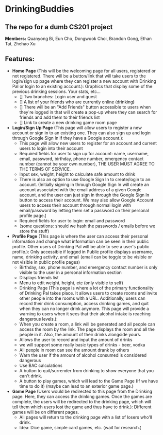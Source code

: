 # DrinkingBuddies
## The repo for a dumb CS201 project
**Members:** Quanyong Bi, Eun Cho, Dongwook Choi, Brandon Gong, Ethan Tat, Zhehao Xu

## Features:
* **Home Page** (This will be the welcoming page for all users, registered or not registered. There will be a button/link that will take users to the login/sign up page where they can register a new account with Drinking Pal or login to an existing account.): 
Graphics that display some of the previous drinking sessions. Your stats, etc...
    - [] Two branches: Login user and guest 
    - [] A list of your friends who are currently online (drinking)
    - [] There will be an "Add Friends" button accessible to users when they're logged in that will create a pop-up where they can search for friends and add them to their friends list
    - [] Link to create a new drinking game room page
* **Login/Sign Up Page** (This page will allow users to register a new account or sign in to an existing one. They can also sign up and login through Google Sign In if they have a Google account.):
    * This page will allow new users to register for an account and current users to login into their account
    * Required fields for user to sign up for account: name, username, email, password, birthday, phone number, emergency contact number (cannot be your own number), THE USER MUST AGREE TO THE TERMS OF SERVICE.
    * Input sex, weight, height to calculate safe amount to drink
    * There is also an option to use Google Sign In to create/login to an account. (Initially signing in through Google Sign In will create an account associated with the email address of a given Google account, and the user can just sign in through the Google Sign In button to access their account. We may also allow Google Account users to access their account through normal login with email/password by letting them set a password on their personal profile page.)
    * Required fields for user to login: email and password
    * (some questions: should we hash the passwords / emails before we store the stuff)
* **Profile Page** (This page is where the user can access their personal information and change what information can be seen in their  public profile. Other users of Drinking Pal will be able to see a user's public profile.):
Only accessible if logged in
Public profile displays username, name, drinking activity, and email (email can be toggle to be visible or not visible in public profile pages) 
    * Birthday, sex, phone number, and emergency contact number is only visible to the user in a personal information section
    * Displays friends list
    * Menu to edit weight, height, etc (only visible to self)
    * Drinking Page (This page is where a lot of the primary functionality of Drinking Pal takes place. It allows users to create rooms and invite other people into the rooms with a URL. Additionally, users can record their drink consumption, access drinking games, and quit when they can no longer drink anymore. This page will provide a warning to users when it sees that their alcohol intake is reaching dangerous levels.):
    * When you create a room, a link will be generated and all people can access the room by the link. The page displays the room and all the people in it. Also, the amount of their drinks alongside yours. 
    * Allows the user to record and input the amount of drinks 
    * we will support some really basic types of drinks - beer, vodka
    * All people in room can see the amount drank by others
    * Warn the user if the amount of alcohol consumed is considered dangerous
    * Use BAC calculations
    * A button to quit/surrender from drinking to show everyone that you can't drink.
    * A button to play games, which will lead to the Game Page (If we have time to do it) (maybe can lead to an exterior game page.)
* **Game Page** (Users would be redirected to this page from the Drinking page. Here, they can access the drinking games. Once the games are complete, the users will be redirected to the drinking page, which will tell them which users lost the game and thus have to drink.): 
Different games will be on different pages.
    * All pages will return to the drinking page with a list of losers who'll drink.
    * Idea: Dice game, simple card games, etc. (wait for research.)